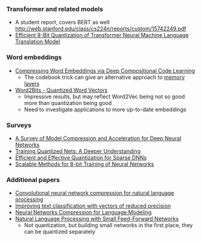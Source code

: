 ### Transformer and related models

* A student report, covers BERT as well <http://web.stanford.edu/class/cs224n/reports/custom/15742249.pdf>
* [Efficient 8-Bit Quantization of Transformer Neural Machine Language Translation Model](https://arxiv.org/abs/1906.00532)

### Word embeddings

* [Compressing Word Embeddings via Deep Compositional Code Learning](https://arxiv.org/abs/1711.01068)
  * The codebook trick can give an alternative approach to [memory layers](https://arxiv.org/abs/1907.05242)
* [Word2Bits - Quantized Word Vectors](https://arxiv.org/abs/1803.05651)
  * Impressive results, but may reflect Word2Vec being not so good more than quantization being good
  * Need to investigate applications to more up-to-date embeddings

### Surveys

* [A Survey of Model Compression and Acceleration for Deep Neural Networks](https://arxiv.org/abs/1710.09282)
* [Training Quantized Nets: A Deeper Understanding](https://arxiv.org/abs/1706.02379)
* [Efficient and Effective Quantization for Sparse DNNs](https://arxiv.org/abs/1903.03046)
* [Scalable Methods for 8-bit Training of Neural Networks](https://arxiv.org/abs/1805.11046)

### Additional papers

* [Convolutional neural network compression for natural language processing](https://arxiv.org/abs/1805.10796)
* [Improving text classification with vectors of reduced precision](https://arxiv.org/abs/1706.06363)
* [Neural Networks Compression for Language Modeling](https://arxiv.org/abs/1708.05963)
* [Natural Language Processing with Small Feed-Forward Networks](https://aclweb.org/anthology/D17-1309)
  * Not quantization, but building small networks in the first place, they can be quantized separately
